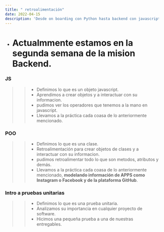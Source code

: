 ```yaml
---
title: " retroalimentación"
date: 2022-04-15
description: 'Desde on boarding con Python hasta backend con javascript (NodeJS)'
---
```



- # Actualmmente estamos en la segunda semana de la mision Backend.


>
###  JS
>> - Definimos lo que es un objeto javascript.
>> - Aprendimos a crear objetos y a interactuar con su informacion.
>> - pudimos ver los operadores que tenemos a la mano en javascript.
>> - Llevamos a la práctica cada coasa de lo anteriormente mencionado.


>
### POO
>> - Definimos lo que es una clase.
>> - Retroalimentación para crear objetos de clases y a interactuar con su informacion.
>> - pudimos retroalimentar todo lo que son metodos, atributos y demás.
>> - Llevamos a la práctica cada coasa de lo anteriormente mencionado, **modelando información de APPS como Instagram o Facebook y de la plataforma GitHub**.


>
### Intro a pruebas unitarias
>> - Definimos lo que es una prueba unitaria.
>> - Analizamos su importancia en cualquier proyecto de software.
>> - Hicimos una pequeña prueba a una de nuestras entregables.
